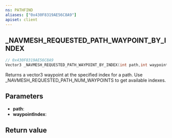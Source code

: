 ```yaml
---
ns: PATHFIND
aliases: ["0x430F8319AE56C8A9"]
apiset: client
---
```

## _NAVMESH_REQUESTED_PATH_WAYPOINT_BY_INDEX

```c
// 0x430F8319AE56C8A9
Vector3 _NAVMESH_REQUESTED_PATH_WAYPOINT_BY_INDEX(int path,int waypointIndex);
```

Returns a vector3 waypoint at the specified index for a path. Use _NAVMESH_REQUESTED_PATH_NUM_WAYPOINTS to get available indexes.

## Parameters
* **path**:
* **waypointIndex**:

## Return value

